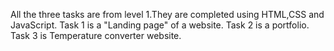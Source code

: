 All the three tasks are from level 1.They are completed using HTML,CSS and JavaScript.
Task 1 is a "Landing page" of a website.
Task 2 is a portfolio.
Task 3 is Temperature converter website.
